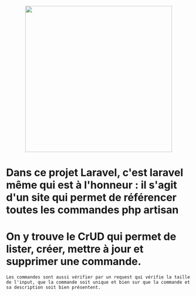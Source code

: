 <p align="center"><a href="https://laravel.com" target="_blank"><img src="https://www.google.com/imgres?imgurl=https%3A%2F%2Fpbs.twimg.com%2Fprofile_images%2F914894066072113152%2FpWD-GUwG_400x400.jpg&imgrefurl=https%3A%2F%2Ftwitter.com%2Ftaylorotwell&tbnid=4QniJ9cawWwUWM&vet=12ahUKEwjwz5mnzeTuAhX_EGMBHQUDAZAQMygAegUIARCQAQ..i&docid=L8KTGSvOdYrjnM&w=400&h=400&q=taylor%20Otwell&safe=active&client=firefox-b-d&ved=2ahUKEwjwz5mnzeTuAhX_EGMBHQUDAZAQMygAegUIARCQAQ" width="400"></a></p>


# Dans ce projet Laravel, c'est laravel même qui est à l'honneur : il s'agit d'un site qui permet de référencer toutes les commandes php artisan

# On y trouve le CrUD qui permet de lister, créer, mettre à jour et supprimer une commande.
    Les commandes sont aussi vérifier par un request qui vérifie la taille de l'input, que la commande soit unique et bien sur que la commande et sa description soit bien présentent.
